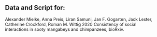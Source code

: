 ﻿## Data and Script for:

Alexander Mielke, Anna Preis, Liran Samuni, Jan F. Gogarten, Jack Lester, Catherine Crockford, Roman M. Wittig 2020 Consistency of social interactions in sooty mangabeys and chimpanzees, bioRxiv. 
